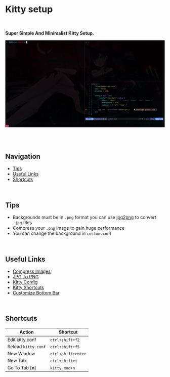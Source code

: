 # Kitty setup

</br>

**Super Simple And Minimalist Kitty Setup.**

![Screenshot](https://github.com/mr-ema/dotfiles/blob/main/config/kitty/bg/screenshot.png?raw=true)

</br>
</br>

## Navigation

- [Tips](#tips)
- [Useful Links](#useful-links)
- [Shortcuts](#shortcuts)

</br>

## Tips

- Backgrounds must be in `.png` format you can use [jpg2png](https://jpg2png.com/) to convert `.jpg` files
- Compress your `.png` image to gain huge performance
- You can change the background in `custom.conf`

</br>

## Useful Links

- [Compress Images](https://compresspng.com/)
- [JPG To PNG](https://jpg2png.com/)
- [Kitty Config](https://sw.kovidgoyal.net/kitty/conf)
- [Kitty Shortcuts](https://sw.kovidgoyal.net/kitty/overview)
- [Customize Bottom Bar](https://sw.kovidgoyal.net/kitty/conf/#tab-bar)

</br>

## Shortcuts

| Action                | Shortcut              |
| --------------------- | --------------------- |
| Edit kitty.conf       | `ctrl+shift+f2`       |
| Reload `kitty.conf`   | `ctrl+shift+f5`       |
| New Window            | `ctrl+shift+enter`    |
| New Tab               | `ctrl+shift+t`        |
| Go To Tab [**n**]     | `kitty_mod+n`         |
